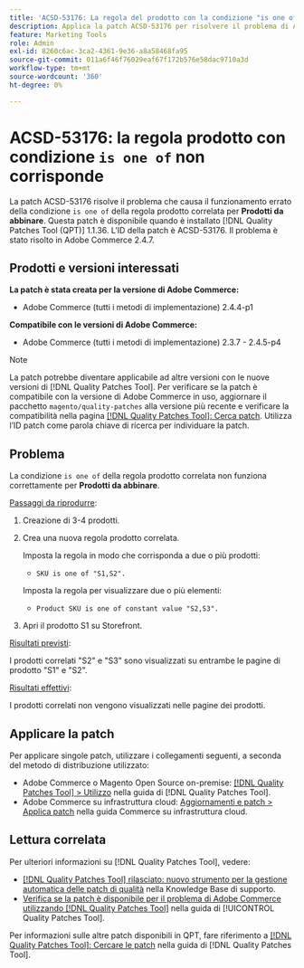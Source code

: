 ```yaml
---
title: 'ACSD-53176: La regola del prodotto con la condizione "is one of" non corrisponde'
description: Applica la patch ACSD-53176 per risolvere il problema di Adobe Commerce in cui la relativa regola prodotto "è una delle" condizioni non funziona correttamente per "Products to Match".
feature: Marketing Tools
role: Admin
exl-id: 8260c6ac-3ca2-4361-9e36-a8a58468fa95
source-git-commit: 011a6f46f76029eaf67f172b576e58dac9710a3d
workflow-type: tm+mt
source-wordcount: '360'
ht-degree: 0%

---
```


# ACSD-53176: la regola prodotto con condizione `is one of` non corrisponde

La patch ACSD-53176 risolve il problema che causa il funzionamento errato della condizione `is one of` della regola prodotto correlata per **Prodotti da abbinare**. Questa patch è disponibile quando è installato [!DNL Quality Patches Tool (QPT)] 1.1.36. L’ID della patch è ACSD-53176. Il problema è stato risolto in Adobe Commerce 2.4.7.

## Prodotti e versioni interessati

**La patch è stata creata per la versione di Adobe Commerce:**

* Adobe Commerce (tutti i metodi di implementazione) 2.4.4-p1

**Compatibile con le versioni di Adobe Commerce:**

* Adobe Commerce (tutti i metodi di implementazione) 2.3.7 - 2.4.5-p4

>[!NOTE]
>
>La patch potrebbe diventare applicabile ad altre versioni con le nuove versioni di [!DNL Quality Patches Tool]. Per verificare se la patch è compatibile con la versione di Adobe Commerce in uso, aggiornare il pacchetto `magento/quality-patches` alla versione più recente e verificare la compatibilità nella pagina [[!DNL Quality Patches Tool]: Cerca patch](https://experienceleague.adobe.com/tools/commerce-quality-patches/index.html?lang=it). Utilizza l’ID patch come parola chiave di ricerca per individuare la patch.

## Problema

La condizione `is one of` della regola prodotto correlata non funziona correttamente per **Prodotti da abbinare**.

<u>Passaggi da riprodurre</u>:

1. Creazione di 3-4 prodotti.
1. Crea una nuova regola prodotto correlata.

   Imposta la regola in modo che corrisponda a due o più prodotti:
   * `SKU is one of "S1,S2".`

   Imposta la regola per visualizzare due o più elementi:
   * `Product SKU is one of constant value "S2,S3".`

1. Apri il prodotto S1 su Storefront.

<u>Risultati previsti</u>:

I prodotti correlati &quot;S2&quot; e &quot;S3&quot; sono visualizzati su entrambe le pagine di prodotto &quot;S1&quot; e &quot;S2&quot;.

<u>Risultati effettivi</u>:

I prodotti correlati non vengono visualizzati nelle pagine dei prodotti.

## Applicare la patch

Per applicare singole patch, utilizzare i collegamenti seguenti, a seconda del metodo di distribuzione utilizzato:

* Adobe Commerce o Magento Open Source on-premise: [[!DNL Quality Patches Tool] > Utilizzo](/help/tools/quality-patches-tool/usage.md) nella guida di [!DNL Quality Patches Tool].
* Adobe Commerce su infrastruttura cloud: [Aggiornamenti e patch > Applica patch](https://experienceleague.adobe.com/docs/commerce-cloud-service/user-guide/develop/upgrade/apply-patches.html?lang=it) nella guida Commerce su infrastruttura cloud.

## Lettura correlata

Per ulteriori informazioni su [!DNL Quality Patches Tool], vedere:

* [[!DNL Quality Patches Tool] rilasciato: nuovo strumento per la gestione automatica delle patch di qualità](https://experienceleague.adobe.com/it/docs/commerce-operations/tools/quality-patches-tool/quality-patches-tool-to-self-serve-quality-patches) nella Knowledge Base di supporto.
* [Verifica se la patch è disponibile per il problema di Adobe Commerce utilizzando  [!DNL Quality Patches Tool]](/help/tools/quality-patches-tool/patches-available-in-qpt/check-patch-for-magento-issue-with-magento-quality-patches.md) nella guida di [!UICONTROL Quality Patches Tool].


Per informazioni sulle altre patch disponibili in QPT, fare riferimento a [[!DNL Quality Patches Tool]: Cercare le patch](https://experienceleague.adobe.com/tools/commerce-quality-patches/index.html?lang=it) nella guida di [!DNL Quality Patches Tool].
